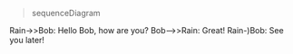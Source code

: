 > sequenceDiagram

   Rain->>Bob: Hello Bob, how are you?
   Bob-->>Rain: Great!
   Rain-)Bob: See you later!